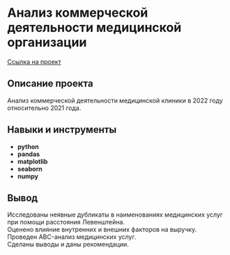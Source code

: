 # Анализ коммерческой деятельности медицинской организации

[Ссылка на проект](https://github.com/runinred/Files/blob/main/Medical%20center%20data%20research/Medical_center_data_research.ipynb)

## Описание проекта

Анализ коммерческой деятельности медицинской клиники в 2022 году относительно 2021 года.



## Навыки и инструменты

- **python**
- **pandas**
- **matplotlib**
- **seaborn**
- **numpy**




## Вывод

Исследованы неявные дубликаты в наименованиях медицинских услуг при помощи расстояния Левенштейна. <br/>
Оценено влияние внутренних и внешних факторов на выручку. <br/>  Проведен ABC-анализ медицинских услуг. <br/>  Сделаны выводы и даны рекомендации.
